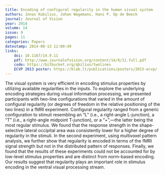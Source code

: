 ```yaml
---
title: Encoding of configural regularity in the human visual system
authors: Jonas Kubilius, Johan Wagemans, Hans P. Op de Beeck
journal: Journal of Vision
year: 2014
volume: 14
issue: 9
pages: 11
categories: Papers
datestamp: 2014-08-13 12:00:49
links:
    doi: 10.1167/14.9.11
    pdf: http://www.journalofvision.org/content/14/9/11.full.pdf
    code: https://bitbucket.org/qbilius/twolines
    ECVP 2013 poster: https://klab.lt/publications/posters/2013-ecvp/
---
```


The visual system is very efficient in encoding stimulus properties by utilizing available regularities in the inputs. To explore the underlying encoding strategies during visual information processing, we presented participants with two-line configurations that varied in the amount of configural regularity (or degrees of freedom in the relative positioning of the two lines) in a fMRI experiment. Configural regularity ranged from a generic configuration to stimuli resembling an “L” (i.e., a right-angle L-junction), a “T” (i.e., a right-angle midpoint T-junction), or a “+”,—the latter being the most regular stimulus. We found that the response strength in the shape-selective lateral occipital area was consistently lower for a higher degree of regularity in the stimuli. In the second experiment, using multivoxel pattern analysis, we further show that regularity is encoded in terms of the fMRI signal strength but not in the distributed pattern of responses. Finally, we found that the results of these experiments could not be accounted for by low-level stimulus properties and are distinct from norm-based encoding. Our results suggest that regularity plays an important role in stimulus encoding in the ventral visual processing stream.
